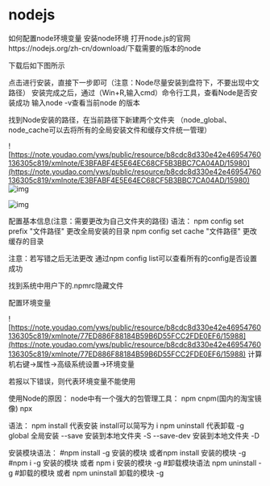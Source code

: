 # nodejs
如何配置node环境变量
安装node环境
打开node.js的官网https://nodejs.org/zh-cn/download/下载需要的版本的node

下载后如下图所示

点击进行安装，直接下一步即可（注意：Node尽量安装到盘符下，不要出现中文路径）
安装完成之后，通过（Win+R,输入cmd）命令行工具，查看Node是否安装成功
输入node -v查看当前node 的版本

找到Node安装的路径，在当前路径下新建两个文件夹
（node_global、node_cache可以去将所有的全局安装文件和缓存文件统一管理）

  ![https://note.youdao.com/yws/public/resource/b8cdc8d330e42e46954760136305c819/xmlnote/E3BFABF4E5E64EC68CF5B3BBC7CA04AD/15980](https://note.youdao.com/yws/public/resource/b8cdc8d330e42e46954760136305c819/xmlnote/E3BFABF4E5E64EC68CF5B3BBC7CA04AD/15980) ![img](https://note.youdao.com/yws/public/resource/b8cdc8d330e42e46954760136305c819/xmlnote/0CD3787A514B4B4FBB598E32393D7F31/15986) 

 ![img](https://note.youdao.com/yws/public/resource/b8cdc8d330e42e46954760136305c819/xmlnote/81B9405E06ED4132BF020ED471EE7657/15982) 

配置基本信息(注意：需要更改为自己文件夹的路径)
语法：
npm config set prefix  "文件路径"  更改全局安装的目录
npm config set cache  "文件路径" 更改缓存的目录

注意：若写错之后无法更改
通过npm config list可以查看所有的config是否设置成功

找到系统中用户下的.npmrc隐藏文件

配置环境变量

 ![https://note.youdao.com/yws/public/resource/b8cdc8d330e42e46954760136305c819/xmlnote/77ED886F88184B59B6D55FCC2FDE0EF6/15988](https://note.youdao.com/yws/public/resource/b8cdc8d330e42e46954760136305c819/xmlnote/77ED886F88184B59B6D55FCC2FDE0EF6/15988) 计算机右键->属性->高级系统设置->环境变量

若报以下错误，则代表环境变量不能使用

使用Node的原因：
node中有一个强大的包管理工具：
npm  cnpm(国内的淘宝镜像) npx

语法：
npm install 代表安装     install可以简写为 i
npm uninstall 代表卸载
  -g  global 全局安装
--save        安装到本地文件夹  -S
--save-dev 安装到本地文件夹  -D

安装模块语法：
#npm install -g 安装的模块 或者npm install 安装的模块 -g
#npm i -g 安装的模块  或者  npm i 安装的模块 -g
#卸载模块语法 npm uninstall -g 
#卸载的模块 或者 npm uninstall  卸载的模块 -g

